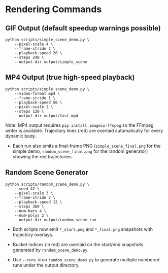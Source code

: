 # Rendering Commands

## GIF Output (default speedup warnings possible)
```
python scripts/simple_scene_demo.py \
    --pixel-scale 4 \
    --frame-stride 2 \
    --playback-speed 20 \
    --steps 240 \
    --output-dir output/simple_scene
```

## MP4 Output (true high-speed playback)
```
python scripts/simple_scene_demo.py \
    --video-format mp4 \
    --frame-stride 1 \
    --playback-speed 50 \
    --pixel-scale 2 \
    --steps 120 \
    --output-dir output/fast_mp4
```

Note: MP4 output requires `pip install imageio-ffmpeg` so the FFmpeg writer is available. Trajectory lines (red) are overlaid automatically for every dynamic body.

- Each run also emits a final-frame PNG (`simple_scene_final.png` for the simple demo, `random_scene_final.png` for the random generator) showing the red trajectories.

## Random Scene Generator
```
python scripts/random_scene_demo.py \
    --seed 42 \
    --pixel-scale 3 \
    --frame-stride 2 \
    --playback-speed 12 \
    --steps 360 \
    --num-bars 4 \
    --num-polys 2 \
    --output-dir output/random_scene_run
```

- Both scripts now emit `*_start.png` and `*_final.png` snapshots with trajectory overlays.

- Bucket indices (in red) are overlaid on the start/end snapshots generated by `random_scene_demo.py`.

- Use `--runs N` on `random_scene_demo.py` to generate multiple numbered runs under the output directory.

